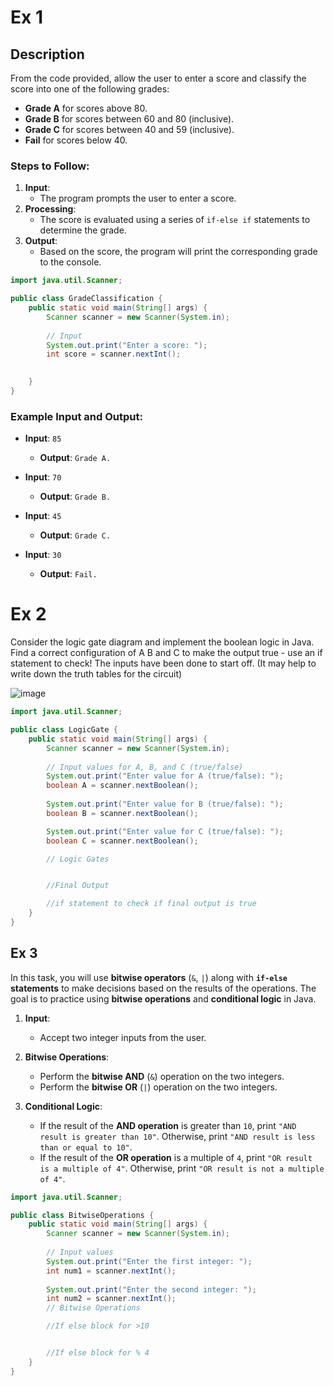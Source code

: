 
# Ex 1

## Description

From the code provided, allow the user to enter a score and classify the score into one of the following grades:
- **Grade A** for scores above 80.
- **Grade B** for scores between 60 and 80 (inclusive).
- **Grade C** for scores between 40 and 59 (inclusive).
- **Fail** for scores below 40.

### Steps to Follow:
1. **Input**: 
   - The program prompts the user to enter a score.
2. **Processing**:
   - The score is evaluated using a series of `if-else if` statements to determine the grade.
3. **Output**:
   - Based on the score, the program will print the corresponding grade to the console.

```java
import java.util.Scanner;

public class GradeClassification {
    public static void main(String[] args) {
        Scanner scanner = new Scanner(System.in);
        
        // Input
        System.out.print("Enter a score: ");
        int score = scanner.nextInt();

      
    }
}
```

### Example Input and Output:

- **Input**: `85`
  - **Output**: `Grade A.`
  
- **Input**: `70`
  - **Output**: `Grade B.`
  
- **Input**: `45`
  - **Output**: `Grade C.`
  
- **Input**: `30`
  - **Output**: `Fail.`


# Ex 2 
Consider the logic gate diagram and implement the boolean logic in Java. Find a correct configuration of A B and C to make the output true -  use an if statement to check! The inputs have been done to start off.
(It may help to write down the truth tables for the circuit)



![image](https://github.com/user-attachments/assets/e8fdfb89-8e67-4b9d-bc01-a0d9e0a4dcb0)





```java 
import java.util.Scanner;

public class LogicGate {
    public static void main(String[] args) {
        Scanner scanner = new Scanner(System.in);
        
        // Input values for A, B, and C (true/false)
        System.out.print("Enter value for A (true/false): ");
        boolean A = scanner.nextBoolean();
        
        System.out.print("Enter value for B (true/false): ");
        boolean B = scanner.nextBoolean();

        System.out.print("Enter value for C (true/false): ");
        boolean C = scanner.nextBoolean();

        // Logic Gates


        //Final Output

        //if statement to check if final output is true
    }
}
```
## Ex 3

In this task, you will use **bitwise operators** (`&`, `|`) along with **`if-else` statements** to make decisions based on the results of the operations. The goal is to practice using **bitwise operations** and **conditional logic** in Java.

1. **Input**:
   - Accept two integer inputs from the user.

2. **Bitwise Operations**:
   - Perform the **bitwise AND** (`&`) operation on the two integers.
   - Perform the **bitwise OR** (`|`) operation on the two integers.

3. **Conditional Logic**:
   - If the result of the **AND operation** is greater than `10`, print `"AND result is greater than 10"`. Otherwise, print `"AND result is less than or equal to 10"`.
   - If the result of the **OR operation** is a multiple of `4`, print `"OR result is a multiple of 4"`. Otherwise, print `"OR result is not a multiple of 4"`.

```java
import java.util.Scanner;

public class BitwiseOperations {
    public static void main(String[] args) {
        Scanner scanner = new Scanner(System.in);
        
        // Input values
        System.out.print("Enter the first integer: ");
        int num1 = scanner.nextInt();
        
        System.out.print("Enter the second integer: ");
        int num2 = scanner.nextInt();
        // Bitwise Operations

        //If else block for >10


        //If else block for % 4
    }
}
